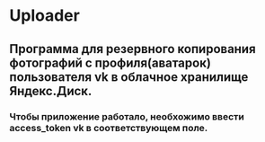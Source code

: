 # Uploader
## Программа для резервного копирования фотографий с профиля(аватарок) пользователя vk в облачное хранилище Яндекс.Диск.
### Чтобы приложение работало, необхожимо ввести access_token vk в соответствующем поле.